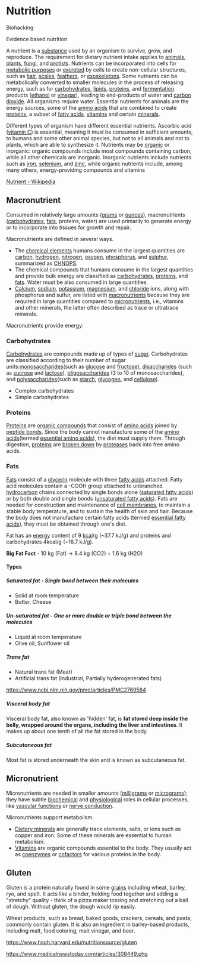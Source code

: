 # Nutrition

Biohacking

Evidence based nutrition

A nutrient is a [substance](https://en.wikipedia.org/wiki/Chemical_substance) used by an organism to survive, grow, and reproduce. The requirement for dietary nutrient intake applies to [animals](https://en.wikipedia.org/wiki/Animal), [plants](https://en.wikipedia.org/wiki/Plant), [fungi](https://en.wikipedia.org/wiki/Fungus), and [protists](https://en.wikipedia.org/wiki/Protist). Nutrients can be incorporated into cells for [metabolic purposes](https://en.wikipedia.org/wiki/Metabolism) or [excreted](https://en.wikipedia.org/wiki/Excretion) by cells to create non-cellular structures, such as [hair](https://en.wikipedia.org/wiki/Hair), [scales](https://en.wikipedia.org/wiki/Scale_(anatomy)), [feathers](https://en.wikipedia.org/wiki/Feather), or [exoskeletons](https://en.wikipedia.org/wiki/Exoskeleton). Some nutrients can be metabolically converted to smaller molecules in the process of releasing energy, such as for [carbohydrates](https://en.wikipedia.org/wiki/Carbohydrate), [lipids](https://en.wikipedia.org/wiki/Lipid), [proteins](https://en.wikipedia.org/wiki/Protein_(nutrient)), and [fermentation](https://en.wikipedia.org/wiki/Fermentation) products ([ethanol](https://en.wikipedia.org/wiki/Ethanol) or [vinegar](https://en.wikipedia.org/wiki/Vinegar)), leading to end-products of water and [carbon dioxide](https://en.wikipedia.org/wiki/Carbon_dioxide). All organisms require water. Essential nutrients for animals are the energy sources, some of the [amino acids](https://en.wikipedia.org/wiki/Amino_acid) that are combined to create [proteins](https://en.wikipedia.org/wiki/Protein), a subset of [fatty acids](https://en.wikipedia.org/wiki/Fatty_acid), [vitamins](https://en.wikipedia.org/wiki/Vitamin) and certain [minerals](https://en.wikipedia.org/wiki/Mineral_(nutrient)).

Different types of organism have different essential nutrients. Ascorbic acid ([vitamin C](https://en.wikipedia.org/wiki/Vitamin_C)) is essential, meaning it must be consumed in sufficient amounts, to humans and some other animal species, but not to all animals and not to plants, which are able to synthesize it. Nutrients may be [organic](https://en.wikipedia.org/wiki/Organic_compound) or inorganic: organic compounds include most compounds containing carbon, while all other chemicals are inorganic. Inorganic nutrients include nutrients such as [iron](https://en.wikipedia.org/wiki/Iron), [selenium](https://en.wikipedia.org/wiki/Selenium), and [zinc](https://en.wikipedia.org/wiki/Zinc), while organic nutrients include, among many others, energy-providing compounds and vitamins

[Nutrient - Wikipedia](https://en.wikipedia.org/wiki/Nutrient)

## Macronutrient

Consumed in relatively large amounts ([grams](https://en.wikipedia.org/wiki/Gram) or [ounces](https://en.wikipedia.org/wiki/Ounce)), macronutrients ([carbohydrates](https://en.wikipedia.org/wiki/Carbohydrate), [fats](https://en.wikipedia.org/wiki/Fat), proteins, water) are used primarily to generate energy or to incorporate into tissues for growth and repair.

Macronutrients are defined in several ways.

- The [chemical elements](https://en.wikipedia.org/wiki/Chemical_element) humans consume in the largest quantities are [carbon](https://en.wikipedia.org/wiki/Carbon), [hydrogen](https://en.wikipedia.org/wiki/Hydrogen), [nitrogen](https://en.wikipedia.org/wiki/Nitrogen), [oxygen](https://en.wikipedia.org/wiki/Oxygen), [phosphorus](https://en.wikipedia.org/wiki/Phosphorus), and [sulphur](https://en.wikipedia.org/wiki/Sulphur), summarized as [CHNOPS](https://en.wikipedia.org/wiki/CHNOPS).
- The chemical compounds that humans consume in the largest quantities and provide bulk energy are classified as [carbohydrates](https://en.wikipedia.org/wiki/Carbohydrate), [proteins](https://en.wikipedia.org/wiki/Protein), and [fats](https://en.wikipedia.org/wiki/Fat). Water must be also consumed in large quantities.
- [Calcium](https://en.wikipedia.org/wiki/Calcium), [sodium](https://en.wikipedia.org/wiki/Sodium), [potassium](https://en.wikipedia.org/wiki/Potassium), [magnesium](https://en.wikipedia.org/wiki/Magnesium), and [chloride](https://en.wikipedia.org/wiki/Chloride) ions, along with phosphorus and sulfur, are listed with [macronutrients](https://en.wikipedia.org/wiki/List_of_macronutrients) because they are required in large quantities compared to [micronutrients](https://en.wikipedia.org/wiki/Micronutrient), i.e., vitamins and other minerals, the latter often described as trace or ultratrace minerals.

Macronutrients provide energy:

### Carbohydrates

[Carbohydrates](https://en.wikipedia.org/wiki/Carbohydrate) are compounds made up of types of [sugar](https://en.wikipedia.org/wiki/Sugar). Carbohydrates are classified according to their number of sugar units:[monosaccharides](https://en.wikipedia.org/wiki/Monosaccharide)(such as [glucose](https://en.wikipedia.org/wiki/Glucose) and [fructose](https://en.wikipedia.org/wiki/Fructose)), [disaccharides](https://en.wikipedia.org/wiki/Disaccharide) (such as [sucrose](https://en.wikipedia.org/wiki/Sucrose) and [lactose](https://en.wikipedia.org/wiki/Lactose)), [oligosaccharides](https://en.wikipedia.org/wiki/Oligosaccharide) (3 to 10 of monosaccharides), and [polysaccharides](https://en.wikipedia.org/wiki/Polysaccharide)(such as [starch](https://en.wikipedia.org/wiki/Starch), [glycogen](https://en.wikipedia.org/wiki/Glycogen), and [cellulose](https://en.wikipedia.org/wiki/Cellulose)).

- Complex carbohydrates
- Simple carbohydrates

### Proteins

[Proteins](https://en.wikipedia.org/wiki/Protein) are [organic compounds](https://en.wikipedia.org/wiki/Organic_compound) that consist of [amino acids](https://en.wikipedia.org/wiki/Amino_acid) joined by [peptide bonds](https://en.wikipedia.org/wiki/Peptide_bond). Since the body cannot manufacture some of the [amino acids](https://en.wikipedia.org/wiki/Amino_acid)(termed [essential amino acids](https://en.wikipedia.org/wiki/Essential_amino_acid)), the diet must supply them. Through digestion, [proteins](https://en.wikipedia.org/wiki/Protein) are [broken down](https://en.wikipedia.org/wiki/Protein_catabolism) by [proteases](https://en.wikipedia.org/wiki/Protease) back into free amino acids.

### Fats

[Fats](https://en.wikipedia.org/wiki/Fat) consist of a [glycerin](https://en.wikipedia.org/wiki/Glycerin) molecule with three [fatty acids](https://en.wikipedia.org/wiki/Fatty_acid) attached. Fatty acid molecules contain a -COOH group attached to unbranched [hydrocarbon](https://en.wikipedia.org/wiki/Hydrocarbon) chains connected by single bonds alone ([saturated fatty acids](https://en.wikipedia.org/wiki/Saturated_fat)) or by both double and single bonds ([unsaturated fatty acids](https://en.wikipedia.org/wiki/Unsaturated_fat)). Fats are needed for construction and maintenance of [cell membranes](https://en.wikipedia.org/wiki/Cell_membrane), to maintain a stable body temperature, and to sustain the health of skin and hair. Because the body does not manufacture certain fatty acids (termed [essential fatty acids](https://en.wikipedia.org/wiki/Essential_fatty_acid)), they must be obtained through one's diet.

Fat has an [energy](https://en.wikipedia.org/wiki/Energy) content of 9 [kcal](https://en.wikipedia.org/wiki/Kcal)/g (~37.7 kJ/g) and proteins and carbohydrates 4kcal/g (~16.7 kJ/g).

**Big Fat Fact** - 10 kg (Fat) -> 8.4 kg (CO2) + 1.6 kg (H2O)

#### Types

##### Saturated fat - Single bond between their molecules

- Solid at room temperature
- Butter, Cheese

##### Un-saturated fat - One or more double or triple bond between the molecules

- Liquid at room temperature
- Olive oil, Sunflower oil

##### Trans fat

- Natural trans fat (Meat)
- Artificial trans fat (Industrial, Partially hyderogenerated fats)

https://www.ncbi.nlm.nih.gov/pmc/articles/PMC2769584

##### Visceral body fat

Visceral body fat, also known as 'hidden' fat, is **fat stored deep inside the belly, wrapped around the organs, including the liver and intestines**. It makes up about one tenth of all the fat stored in the body.

##### Subcutaneous fat

Most fat is stored underneath the skin and is known as subcutaneous fat.

## Micronutrient

Micronutrients are needed in smaller amounts ([milligrams](https://en.wikipedia.org/wiki/Milligram) or [micrograms](https://en.wikipedia.org/wiki/Microgram)); they have subtle [biochemical](https://en.wikipedia.org/wiki/Biochemistry) and [physiological](https://en.wikipedia.org/wiki/Physiology) roles in cellular processes, like [vascular functions](https://en.wikipedia.org/wiki/Vascular_smooth_muscle) or [nerve conduction](https://en.wikipedia.org/wiki/Action_potential).

Micronutrients support metabolism.

- [Dietary minerals](https://en.wikipedia.org/wiki/Dietary_mineral) are generally trace elements, salts, or ions such as copper and iron. Some of these minerals are essential to human metabolism.
- [Vitamins](https://en.wikipedia.org/wiki/Vitamin) are organic compounds essential to the body. They usually act as [coenzymes](https://en.wikipedia.org/wiki/Coenzyme) or [cofactors](https://en.wikipedia.org/wiki/Cofactor_(biochemistry)) for various proteins in the body.

## Gluten

Gluten is a protein naturally found in some [grains](https://www.hsph.harvard.edu/nutritionsource/whole-grains/) including wheat, barley, rye, and spelt. It acts like a binder, holding food together and adding a "stretchy" quality - think of a pizza maker tossing and stretching out a ball of dough. Without gluten, the dough would rip easily.

Wheat products, such as bread, baked goods, crackers, cereals, and pasta, commonly contain gluten. It is also an ingredient in barley-based products, including malt, food coloring, malt vinegar, and beer.

https://www.hsph.harvard.edu/nutritionsource/gluten

https://www.medicalnewstoday.com/articles/308449.php
